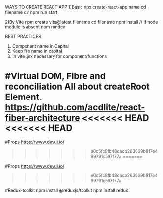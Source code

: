 WAYS TO CREATE  REACT APP
1)Basic 
npx create-react-app name 
cd filename 
dir 
npm run start

2)By Vite 
npm create vite@latest filename
cd filename 
npm install      // If node module is absent 
npm rundev

BEST PRACTICES 
1) Component name in Capital
2) Keep file name in capital
3) In vite .jsx necessary for component/functions 
   



#Virtual DOM, Fibre and reconciliation
All about createRoot Element.
https://github.com/acdlite/react-fiber-architecture
<<<<<<< HEAD
<<<<<<< HEAD
=======

#Props 
https://www.devui.io/
>>>>>>> e0c5fc8fb48cacb263069b817e499791c597f77a
=======

#Props 
https://www.devui.io/
>>>>>>> e0c5fc8fb48cacb263069b817e499791c597f77a

#Redux-toolkit 
npm install @reduxjs/toolkit
npm install redux

